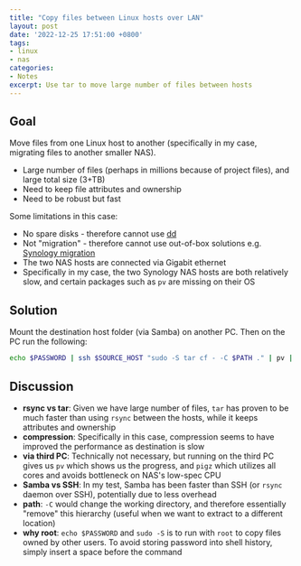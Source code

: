 ```yaml
---
title: "Copy files between Linux hosts over LAN"
layout: post
date: '2022-12-25 17:51:00 +0800'
tags:
- linux
- nas
categories:
- Notes
excerpt: Use tar to move large number of files between hosts
---
```


## Goal

Move files from one Linux host to another (specifically in my case, migrating files to another smaller NAS).

- Large number of files (perhaps in millions because of project files), and large total size (3+TB)
- Need to keep file attributes and ownership
- Need to be robust but fast

Some limitations in this case:

- No spare disks - therefore cannot use [dd](https://linuxhint.com/clone-disk-using-dd-linux/)
- Not "migration" - therefore cannot use out-of-box solutions e.g. [Synology migration](https://www.synology.com/en-sg/dsm/feature/migration)
- The two NAS hosts are connected via Gigabit ethernet
- Specifically in my case, the two Synology NAS hosts are both relatively slow, and certain packages such as `pv` are missing on their OS

## Solution

Mount the destination host folder (via Samba) on another PC. Then on the PC run the following:

```bash
echo $PASSWORD | ssh $SOURCE_HOST "sudo -S tar cf - -C $PATH ." | pv | pigz | cat > $DEST_HOST
```

## Discussion

- __rsync vs tar__: Given we have large number of files, `tar` has proven to be much faster than using `rsync` between the hosts, while it keeps attributes and ownership
- __compression__: Specifically in this case, compression seems to have improved the performance as destination is slow
- __via third PC__: Technically not necessary, but running on the third PC gives us `pv` which shows us the progress, and `pigz` which utilizes all cores and avoids bottleneck on NAS's low-spec CPU
- __Samba vs SSH__: In my test, Samba has been faster than SSH (or `rsync` daemon over SSH), potentially due to less overhead
- __path__: `-C` would change the working directory, and therefore essentially "remove" this hierarchy (useful when we want to extract to a different location)
- __why root__: `echo $PASSWORD` and `sudo -S` is to run with `root` to copy files owned by other users. To avoid storing password into shell history, simply insert a space before the command

